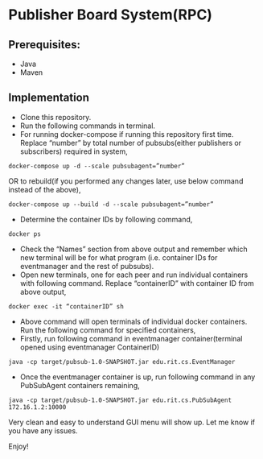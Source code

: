 # Publisher Board System(RPC)


## Prerequisites:
- Java
- Maven


## Implementation
- Clone this repository.
- Run the following commands in terminal.
- For running docker-compose if running this repository first time. Replace “number” by 
total number of pubsubs(either publishers or subscribers) required in system,
```
docker-compose up -d --scale pubsubagent=”number”
```
OR to rebuild(if you performed any changes later, use below command instead of the above),
```
docker-compose up --build -d --scale pubsubagent=”number”
```
- Determine the container IDs by following command,
```
docker ps
```
- Check the “Names” section from above output and remember which new terminal will be for 
what program (i.e. container IDs for eventmanager and the rest of pubsubs).
- Open new terminals, one for each peer and run individual containers 
with following command. Replace “containerID” with container ID from above output,
```
docker exec -it “containerID” sh
```
- Above command will open terminals of individual docker containers. Run the following command for specified containers,
- Firstly, run following command in eventmanager container(terminal opened using eventmanager ContainerID)
```
java -cp target/pubsub-1.0-SNAPSHOT.jar edu.rit.cs.EventManager
```
- Once the eventmanager container is up, run following command in any PubSubAgent containers remaining,
```
java -cp target/pubsub-1.0-SNAPSHOT.jar edu.rit.cs.PubSubAgent 172.16.1.2:10000
```

Very clean and easy to understand GUI menu will show up. Let me know if you have any issues.

Enjoy!